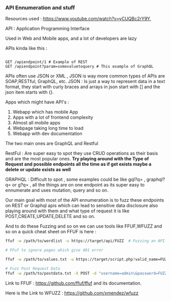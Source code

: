 ### API Ennumeration and stuff

Resources used : https://www.youtube.com/watch?v=yCUQBc2rY9Y, 


API : Application Programming Interface 

Used in Web and Mobile apps, and a lot of developers are lazy

APIs kinda like this : 
```

GET /apiendpoint/1 # Example of REST	
GET /apiendpoint?param=somevaluetoquery # This example of GraphQL

```

APIs often use JSON or XML , JSON is way more common types of APIs are SOAP,RESTful, GraphQL, etc.
JSON : Is just a way to represent data in a text format, they start with curly braces and arrays in json start with [] and the json item starts with {}.

Apps which might have API's : 
1. Webapp which has mobile App
2. Apps with a lot of frontend complexity
3. Almost all mobile apps
4. Webpage taking long time to load
5. Webapp with dev documentation

The two main ones are GraphQL and Restful 

RestFul : Are super easy to spot they use CRUD operations as their basis and are the most popular ones.
**Try playing around with the Type of Request and possible endpoints all the time as if get exists maybe a delete or update exists as well**

GRAPHQL : Difficult to spot , some examples could be like gql?q= , graphql?q= or g?q= , all the things are on one endpoint as its super easy to ennumerate and uses mutation, query and so on. 



Our main goal with most of the API ennumeration is to fuzz these endpoints on REST or Graphql apis which can lead to sensitive data disclosure also playing around with them and what type of request it is like POST,CREATE,UPDATE,DELETE and so on.



And to do these Fuzzing and so on we can use tools like FFUF,WFUZZ and so on a quick cheat sheet on FFUF is here :
```bash
ffuf -w /path/to/wordlist -u https://target/api/FUZZ  # Fuzzing an API endpoint on website target

# FFuf to ignore pages which give 401 error 

ffuf -w /path/to/values.txt -u https://target/script.php?valid_name=FUZZ -fc 401

# Fuzz Post Request Data 
ffuf -w /path/to/postdata.txt -X POST -d "username=admin\&password=FUZZ" -u https://target/login.php -fc 401

```

Link to FFUF : https://github.com/ffuf/ffuf and its documentation.

Here is the Link to WFUZZ : https://github.com/xmendez/wfuzz